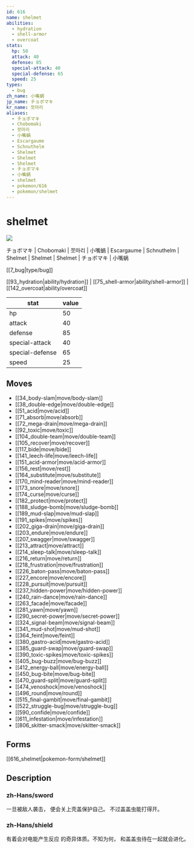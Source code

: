 ```yaml
---
id: 616
name: shelmet
abilities:
  - hydration
  - shell-armor
  - overcoat
stats:
  hp: 50
  attack: 40
  defense: 85
  special-attack: 40
  special-defense: 65
  speed: 25
types:
  - bug
zh_name: 小嘴蜗
jp_name: チョボマキ
kr_name: 쪼마리
aliases:
  - チョボマキ
  - Chobomaki
  - 쪼마리
  - 小嘴蝸
  - Escargaume
  - Schnuthelm
  - Shelmet
  - Shelmet
  - Shelmet
  - チョボマキ
  - 小嘴蜗
  - shelmet
  - pokemon/616
  - pokemon/shelmet
---
```

# shelmet

![](https://raw.githubusercontent.com/PokeAPI/sprites/master/sprites/pokemon/616.png)

チョボマキ | Chobomaki | 쪼마리 | 小嘴蝸 | Escargaume | Schnuthelm | Shelmet | Shelmet | Shelmet | チョボマキ | 小嘴蜗

[[7_bug|type/bug]]

[[93_hydration|ability/hydration]] | [[75_shell-armor|ability/shell-armor]] | [[142_overcoat|ability/overcoat]]

|stat|value|
|---|---|
|hp|50|
|attack|40|
|defense|85|
|special-attack|40|
|special-defense|65|
|speed|25|


## Moves

- [[34_body-slam|move/body-slam]]
- [[38_double-edge|move/double-edge]]
- [[51_acid|move/acid]]
- [[71_absorb|move/absorb]]
- [[72_mega-drain|move/mega-drain]]
- [[92_toxic|move/toxic]]
- [[104_double-team|move/double-team]]
- [[105_recover|move/recover]]
- [[117_bide|move/bide]]
- [[141_leech-life|move/leech-life]]
- [[151_acid-armor|move/acid-armor]]
- [[156_rest|move/rest]]
- [[164_substitute|move/substitute]]
- [[170_mind-reader|move/mind-reader]]
- [[173_snore|move/snore]]
- [[174_curse|move/curse]]
- [[182_protect|move/protect]]
- [[188_sludge-bomb|move/sludge-bomb]]
- [[189_mud-slap|move/mud-slap]]
- [[191_spikes|move/spikes]]
- [[202_giga-drain|move/giga-drain]]
- [[203_endure|move/endure]]
- [[207_swagger|move/swagger]]
- [[213_attract|move/attract]]
- [[214_sleep-talk|move/sleep-talk]]
- [[216_return|move/return]]
- [[218_frustration|move/frustration]]
- [[226_baton-pass|move/baton-pass]]
- [[227_encore|move/encore]]
- [[228_pursuit|move/pursuit]]
- [[237_hidden-power|move/hidden-power]]
- [[240_rain-dance|move/rain-dance]]
- [[263_facade|move/facade]]
- [[281_yawn|move/yawn]]
- [[290_secret-power|move/secret-power]]
- [[324_signal-beam|move/signal-beam]]
- [[341_mud-shot|move/mud-shot]]
- [[364_feint|move/feint]]
- [[380_gastro-acid|move/gastro-acid]]
- [[385_guard-swap|move/guard-swap]]
- [[390_toxic-spikes|move/toxic-spikes]]
- [[405_bug-buzz|move/bug-buzz]]
- [[412_energy-ball|move/energy-ball]]
- [[450_bug-bite|move/bug-bite]]
- [[470_guard-split|move/guard-split]]
- [[474_venoshock|move/venoshock]]
- [[496_round|move/round]]
- [[515_final-gambit|move/final-gambit]]
- [[522_struggle-bug|move/struggle-bug]]
- [[590_confide|move/confide]]
- [[611_infestation|move/infestation]]
- [[806_skitter-smack|move/skitter-smack]]

## Forms



[[616_shelmet|pokemon-form/shelmet]]

## Description

### zh-Hans/sword

一旦被敌人袭击，
便会关上壳盖保护自己。
不过盖盖虫能打得开。

### zh-Hans/shield

有着会对电能产生反应
的奇异体质。不知为何，
和盖盖虫待在一起就会进化。

